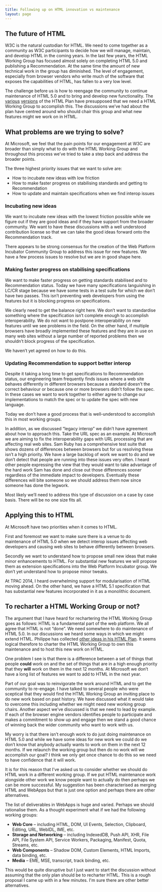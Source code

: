 ```yaml
---
title: Following up on HTML innovation vs maintenance
layout: page
---
```


## The future of HTML

W3C is the natural custodian for HTML. We need to come together as a community as W3C participants to decide how we will manage, maintain, and develop HTML in the coming years. In the last few years, the HTML Working Group has focused almost solely on completing HTML 5.0 and publishing a Recommendation. At the same time the amount of new technical work in the group has diminished. The level of engagement, especially from browser vendors who write much of the software that exposes the capabilities of HTML, has fallen to a very low level.

The challenge before us is how to reengage the community to continue maintenance of HTML 5.0 and to bring and develop new functionality. The [various](http://darobin.github.io/after5/html-plan.html) [versions](http://w3c.github.io/charter-html/html-plan.html) of the HTML Plan have presupposed that we need a HTML Working Group to accomplish this. The discussions we’ve had about the plan have centred around who should chair this group and what new features might we work on in HTML.

## What problems are we trying to solve?

At Microsoft, we feel that the pain points for our engagement at W3C are broader than simply what to do with the HTML Working Group and throughout this process we’ve tried to take a step back and address the broader points.

The three highest priority issues that we want to solve are:
  * How to incubate new ideas with low friction
  * How to make faster progress on stabilising standards and getting to Recommendation
  * How to update and maintain specifications when we find interop issues

### Incubating new ideas

We want to incubate new ideas with the lowest friction possible while we figure out if they are good ideas and if they have support from the broader community. We want to have these discussions with a well understood contribution license so that we can take the good ideas forward onto the Recommendation track.

There appears to be strong consensus for the creation of the Web Platform Incubator Community Group to address this issue for new features. We have a few process issues to resolve but we are in good shape here.

### Making faster progress on stabilising specifications

We want to make faster progress on getting standards stabilised and to Recommendation status. Today we have many specifications languishing in LC/CR stage because we have some tests in a test suite for which we don’t have two passes. This isn’t preventing web developers from using the features but it is blocking progress on specifications.

We clearly need to get the balance right here. We don’t want to standardise something where the specification isn’t complete enough to accomplish interoperability. We do not want to postpone interoperability on new features until we see problems in the field. On the other hand, if multiple browsers have broadly implemented these features and they are in use on many web sites without a large number of reported problems then we shouldn’t block progress of the specification.

We haven’t yet agreed on how to do this.

### Updating Recommendation to support better interop

Despite it taking a long time to get specifications to Recommendation status, our engineering team frequently finds issues where a web site behaves differently in different browsers because a standard doesn’t the correct behaviour or because one or more browsers didn’t follow the spec. In these cases we want to work together to either agree to change our implementations to match the spec or to update the spec with new language.

Today we don’t have a good process that is well-understood to accomplish this in most working groups.

In addition, as we discussed “legacy interop” we didn’t have agreement about how to approach this. Take the URL spec as an example. At Microsoft we are aiming to fix the interoperability gaps with URL processing that are affecting real web sites. Sam Ruby has a comprehensive test suite that shows dozens of differences between browsers but for us resolving these isn’t a high priority. We have a large backlog of work we want to do and we don’t detect that people are running into these issues very often. I heard other people expressing the view that they would want to take advantage of the hard work Sam has done and close out those differences sooner regardless of the immediate impact to developers. Eventually these differences will bite someone so we should address them now since someone has done the legwork.

Most likely we’ll need to address this type of discussion on a case by case basis. There will be no one size fits all.

## Applying this to HTML

At Microsoft have two priorities when it comes to HTML.

First and foremost we want to make sure there is a venue to do maintenance of HTML 5.0 when we detect interop issues affecting web developers and causing web sites to behave differently between browsers.

Secondly we want to understand how to propose small new ideas that make minor enhancements to HTML. For substantial new features we will propose them as extension specifications into the Web Platform Incubator group. We don’t yet understand how to propose minor tweaks.

At TPAC 2014, I heard overwhelming support for modularisation of HTML moving ahead. On the other hand, we have a HTML 5.1 specification that has substantial new features incorporated in it as a monolithic document. 

## To recharter a HTML Working Group or not?

The argument that I have heard for rechartering the HTML Working Group goes as follows: HTML is a fundamental part of the web platform. We all agree that HTML is not “done”. We need somewhere to do maintenance of HTML 5.0. In our discussions we heard some ways in which we might extend HTML. Philippe has collected [other ideas in his HTML Plan](http://w3c.github.io/charter-html/html-plan.html#directions). It seems logical therefore to charter the HTML Working Group to own this maintenance and to host this new work on HTML.

One problem I see is that there is a difference between a set of things that people **could** work on and the set of things that are in a high enough priority that they **will** work on them in the next 12 months. At Microsoft we don’t have a long list of features we want to add to HTML in the next year.

Part of our goal was to reinvigorate the work around HTML and to get the community to re-engage. I have talked to several people who were sceptical that they would find the HTML Working Group an inviting place to do new work based on past history. We have discussed what it would take to overcome this including whether we might need new working group chairs. Another aspect we’ve discussed is that we need to lead by example. If each of the browser engine vendors identifies people to participate and makes a commitment to show up and engage then we stand a good chance of winning back the wider community who want to work with us.

My worry is that there isn’t enough work to do just doing maintenance on HTML 5.0 and while we have some ideas for new work we could do we don’t know that anybody actually wants to work on them in the next 12 months. If we relaunch the working group but then do no work will we accomplish our goal? I think we only get once chance to do this so we need to have confidence that it will work.

It is for this reason that I’ve asked us to consider whether we should do HTML work in a different working group. If we put HTML maintenance work alongside other work we know people want to actually do then perhaps we can be more successful. My suggestion has been characterised as merging HTML and WebApps but that is just one option and perhaps there are other alternatives.

The list of deliverables in WebApps is huge and varied. Perhaps we should rationalise them. As a thought experiment what if we had the following working groups:

  * **Web Core** – including HTML, DOM, UI Events, Selection, Clipboard, Editing, URL, WebIDL, IME, etc.
  * **Storage and Networking** – including IndexedDB, Push API, XHR, File API, File System API, Service Workers, Packaging, Manifest, Quota, Streams, etc.
  * **Web Components** – Shadow DOM, Custom Elements, HTML Imports, data binding, etc.
  * **Media** – EME, MSE, transcript, track binding, etc.

This would be quite disruptive but I just want to start the discussion without assuming that the only plan should be to recharter HTML. This is a rough proposal I came up with in a few minutes. I'm sure there are other better alternatives.
